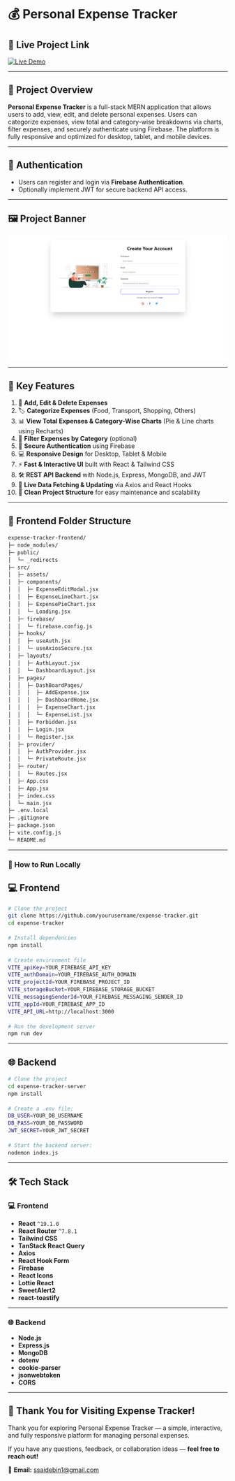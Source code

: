 # 💰 Personal Expense Tracker

## 🚀 Live Project Link
[![Live Demo](https://lustrous-llama-8abf6e.netlify.app/auth/login)](#)  

---

## 📌 Project Overview

**Personal Expense Tracker** is a full-stack MERN application that allows users to add, view, edit, and delete personal expenses. Users can categorize expenses, view total and category-wise breakdowns via charts, filter expenses, and securely authenticate using Firebase. The platform is fully responsive and optimized for desktop, tablet, and mobile devices.

---

## 👤 Authentication

- Users can register and login via **Firebase Authentication**.
- Optionally implement JWT for secure backend API access.

---

## 🖼️ Project Banner

![Expense Tracker Banner](https://github.com/saidebinsabid/expenses-tracker/blob/main/website%20image.png)

---

## 🌟 Key Features

1. 📝 **Add, Edit & Delete Expenses**  
2. 🏷️ **Categorize Expenses** (Food, Transport, Shopping, Others)  
3. 📊 **View Total Expenses & Category-Wise Charts** (Pie & Line charts using Recharts)  
4. 🔄 **Filter Expenses by Category** (optional)  
5. 🔐 **Secure Authentication** using Firebase  
6. 💻 **Responsive Design** for Desktop, Tablet & Mobile  
7. ⚡ **Fast & Interactive UI** built with React & Tailwind CSS  
8. 🛠️ **REST API Backend** with Node.js, Express, MongoDB, and JWT  
9. 🚀 **Live Data Fetching & Updating** via Axios and React Hooks  
10. 📂 **Clean Project Structure** for easy maintenance and scalability

---

## 🧩 Frontend Folder Structure

```bash
expense-tracker-frontend/
├─ node_modules/
├─ public/
│  └─ _redirects
├─ src/
│  ├─ assets/
│  ├─ components/
│  │  ├─ ExpenseEditModal.jsx
│  │  ├─ ExpenseLineChart.jsx
│  │  ├─ ExpensePieChart.jsx
│  │  └─ Loading.jsx
│  ├─ firebase/
│  │  └─ firebase.config.js
│  ├─ hooks/
│  │  ├─ useAuth.jsx
│  │  └─ useAxiosSecure.jsx
│  ├─ layouts/
│  │  ├─ AuthLayout.jsx
│  │  └─ DashboardLayout.jsx
│  ├─ pages/
│  │  ├─ DashBoardPages/
│  │  │  ├─ AddExpense.jsx
│  │  │  ├─ DashboardHome.jsx
│  │  │  ├─ ExpenseChart.jsx
│  │  │  └─ ExpenseList.jsx
│  │  ├─ Forbidden.jsx
│  │  ├─ Login.jsx
│  │  └─ Register.jsx
│  ├─ provider/
│  │  ├─ AuthProvider.jsx
│  │  └─ PrivateRoute.jsx
│  ├─ router/
│  │  └─ Routes.jsx
│  ├─ App.css
│  ├─ App.jsx
│  ├─ index.css
│  └─ main.jsx
├─ .env.local
├─ .gitignore
├─ package.json
├─ vite.config.js
└─ README.md
```
---

### 🚀 How to Run Locally

## 💻 Frontend

```bash
# Clone the project
git clone https://github.com/yourusername/expense-tracker.git
cd expense-tracker

# Install dependencies
npm install

# Create environment file
VITE_apiKey=YOUR_FIREBASE_API_KEY
VITE_authDomain=YOUR_FIREBASE_AUTH_DOMAIN
VITE_projectId=YOUR_FIREBASE_PROJECT_ID
VITE_storageBucket=YOUR_FIREBASE_STORAGE_BUCKET
VITE_messagingSenderId=YOUR_FIREBASE_MESSAGING_SENDER_ID
VITE_appId=YOUR_FIREBASE_APP_ID
VITE_API_URL=http://localhost:3000

# Run the development server
npm run dev
```

---


## 🌐 Backend

```bash
# Clone the project
cd expense-tracker-server
npm install

# Create a .env file:
DB_USER=YOUR_DB_USERNAME
DB_PASS=YOUR_DB_PASSWORD
JWT_SECRET=YOUR_JWT_SECRET

# Start the backend server:
nodemon index.js
```
---
## 🛠 Tech Stack

### 💻 Frontend

- **React** `^19.1.0`
- **React Router** `^7.8.1`
- **Tailwind CSS** 
- **TanStack React Query**
- **Axios**
- **React Hook Form**
- **Firebase**
- **React Icons**
- **Lottie React**
- **SweetAlert2**
- **react-toastify**

---

### 🌐 Backend

- **Node.js**
- **Express.js**
- **MongoDB**
- **dotenv**
- **cookie-parser**
- **jsonwebtoken**
- **CORS**
---

## 🙌 Thank You for Visiting Expense Tracker!

Thank you for exploring Personal Expense Tracker — a simple, interactive, and fully responsive platform for managing personal expenses.

If you have any questions, feedback, or collaboration ideas —
**feel free to reach out!**

📧 **Email:** ssaidebin1@gmail.com
